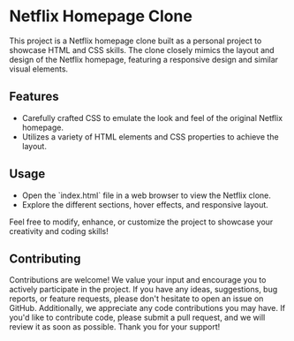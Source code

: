 <h1>Netflix Homepage Clone</h1>
This project is a Netflix homepage clone built as a personal project to showcase HTML and CSS skills. The clone closely mimics the layout and design of the Netflix homepage, featuring a responsive design and similar visual elements.
<h2>Features</h2>
<ul>
    <li>Carefully crafted CSS to emulate the look and feel of the original Netflix homepage.</li>
    <li>Utilizes a variety of HTML elements and CSS properties to achieve the layout.</li>
</ul>
<h2>Usage</h2>
<ul>
    <li>Open the `index.html` file in a web browser to view the Netflix clone.</li>
    <li>Explore the different sections, hover effects, and responsive layout.</li>
</ul>
Feel free to modify, enhance, or customize the project to showcase your creativity and coding skills!
<h2>Contributing</h2>
Contributions are welcome! We value your input and encourage you to actively participate in the project. If you have any ideas, suggestions, bug reports, or feature requests, please don't hesitate to open an issue on GitHub. Additionally, we appreciate any code contributions you may have. If you'd like to contribute code, please submit a pull request, and we will review it as soon as possible. Thank you for your support!
